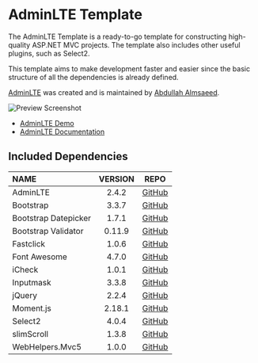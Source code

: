 # AdminLTE Template

The AdminLTE Template is a ready-to-go template for constructing high-quality ASP.NET MVC projects.
The template also includes other useful plugins, such as Select2.

This template aims to make development faster and easier since the basic structure of all the
dependencies is already defined.

[AdminLTE](https://github.com/almasaeed2010/AdminLTE) was created and is maintained
by [Abdullah Almsaeed](https://almsaeedstudio.com/).

![Preview Screenshot](https://raw.githubusercontent.com/c0shea/AdminLTE-Template/master/src/AdminLTE%20Template%20Installer/AdminLTE%20Preview.png)

- [AdminLTE Demo](https://adminlte.io/themes/AdminLTE/index2.html)
- [AdminLTE Documentation](https://adminlte.io/themes/AdminLTE/documentation/index.html)

## Included Dependencies
| NAME | VERSION | REPO |
| :--- | :---: | :---: |
| AdminLTE | 2.4.2 | [GitHub](https://github.com/almasaeed2010/AdminLTE/)
| Bootstrap | 3.3.7 | [GitHub](https://github.com/twbs/bootstrap)
| Bootstrap Datepicker | 1.7.1 | [GitHub](https://github.com/uxsolutions/bootstrap-datepicker/releases)
| Bootstrap Validator | 0.11.9 | [GitHub](https://github.com/1000hz/bootstrap-validator)
| Fastclick | 1.0.6 | [GitHub](https://github.com/ftlabs/fastclick)
| Font Awesome | 4.7.0 | [GitHub](https://github.com/FortAwesome/Font-Awesome)
| iCheck | 1.0.1 | [GitHub](https://github.com/fronteed/iCheck/)
| Inputmask | 3.3.8 | [GitHub](http://github.com/RobinHerbots/jquery.inputmask)
| jQuery | 2.2.4 | [GitHub](https://github.com/jquery/jquery)
| Moment.js | 2.18.1 | [GitHub](https://github.com/moment/moment/)
| Select2 | 4.0.4 | [GitHub](https://github.com/select2/select2)
| slimScroll | 1.3.8 | [GitHub](https://github.com/rochal/jQuery-slimScroll)
| WebHelpers.Mvc5 | 1.0.0 | [GitHub](https://github.com/c0shea/WebHelpers.Mvc5)